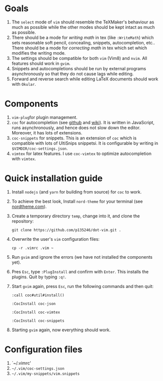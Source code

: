 # Goals

1. The `select` mode of `vim` should resemble the TeXMaker's behaviour as much as possible while the other modes should be kept intact as much as possible. 
2. There should be a mode for *writing math* in tex (like `:WriteMath`) which sets reasonable soft pencil, concealing, snippets, autocompletion, etc.. There should be a mode for *correcting math* in tex which set which modifies the writing mode.
3. The settings should be compatible for both `vim` (Vim8) and `nvim`. All features should work in `gvim`.
4. Snippets and autocompletions should be run by external programs asynchronously so that they do not cause lags while editing.
5. Forward and reverse search while editing LaTeX documents should work with `Okular`.

# Components

1. `vim-plug`for plugin management.
2. `coc` for autocompletion (see [github](https://github.com/neoclide/coc.nvim) and [wiki](https://github.com/neoclide/coc.nvim/wiki)). It is written in JavaScript, runs asynchronously, and hence does not slow down the editor. Moreover, it has lots of extensions.
3. `coc-snippets` for snippets. This is an extension of `coc` which is compatible with lots of UltiSnips snippetsi. It is configurable by writing in `$VIMDIR/coc-settings.json`.
4. `vimtex` for latex features. I use `coc-vimtex` to optimize autocompletion with `vimtex`.

# Quick installation guide

1. Install `nodejs` (and `yarn` for building from source) for `coc` to work.

2. To achieve the best look, Install `nord-theme` for your terminal (see [nordtheme.com](https://www.nordtheme.com/ports)).

3. Create a temporary directory `temp`, change into it, and clone the repository:

   ``git clone https://github.com/p135246/dot-vim.git .``
   
3. Overwrite the user's `vim` configuration files:

   ``cp -r .vimrc .vim ~``
  
4. Run `gvim` and ignore the errors (we have not installed the components yet).

5. Pres `Esc`, type `:PlugInstall` and confirm with `Enter`. This installs the plugins. Quit by typing `:q!`.

6. Start `gvim` again, press `Esc`, run the following commands and then quit:

    ``:call coc#util#install()``
    
    ``:CocInstall coc-json``
    
    ``:CocInstall coc-vimtex``
    
    ``:CocInstall coc-snippets``

7. Starting `gvim` again, now everything should work.


# Configuration files

1. `~/.vimrc'
2. `~/.vim/coc-settings.json`
3. `~/.vim/my-snippets/vim.snippets`
